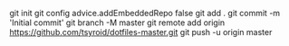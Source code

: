<!-- .dotfiles/setup/gitsetup.md -->

git init
git config advice.addEmbeddedRepo false
git add .
git commit -m 'Initial commit'
git branch -M master
git remote add origin https://github.com/tsyroid/dotfiles-master.git
git push -u origin master
